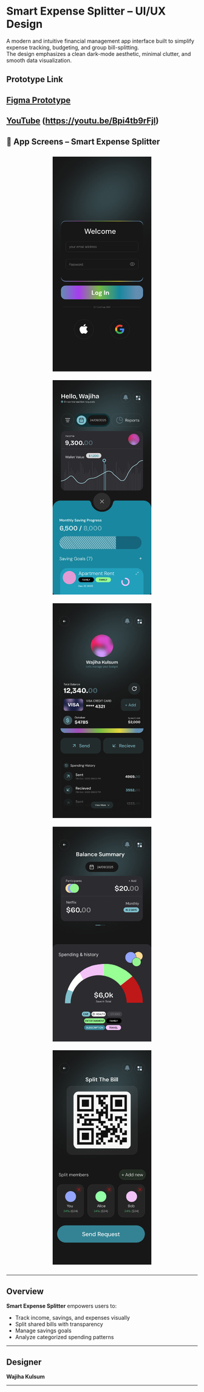 # Smart Expense Splitter – UI/UX Design

A modern and intuitive financial management app interface built to simplify expense tracking, budgeting, and group bill-splitting.  
The design emphasizes a clean dark-mode aesthetic, minimal clutter, and smooth data visualization.


##  Prototype Link
[Figma Prototype](https://www.figma.com/design/q44uJeLrpskqptwVY5vbWa/Splitr?t=qwcfbNWEj4aZWMBx-0)
---
[YouTube](https://youtu.be/Bpi4tb9rFjI)
(https://youtu.be/Bpi4tb9rFjI)
---


## 📱 App Screens – Smart Expense Splitter

<div align="center">
  <!-- Row 1 -->
  <img src="iPhone 16 Pro Max - 4.png" width="260" style="margin: 10px;" title="Expense Management"/>
  <img src="iPhone 16 Pro Max - 1.png" width="260" style="margin: 10px;" title="Login Page"/>
  <img src="iPhone 16 Pro Max - 2.png" width="260" style="margin: 10px;" title="Dashboard Overview"/>
 
</div>

<div align="center">
  <!-- Row 2 -->
   <img src="iPhone 16 Pro Max - 3.png" width="260" style="margin: 10px;" title="Wallet & Transactions"/>
      <img src="iPhone 16 Pro Max - 5.png" width="260" style="margin: 10px;" title="Analytics & Reports"/>
</div>


---

## Overview

**Smart Expense Splitter** empowers users to:
- Track income, savings, and expenses visually  
- Split shared bills with transparency  
- Manage savings goals  
- Analyze categorized spending patterns  
---


## Designer
**Wajiha Kulsum**  



---



